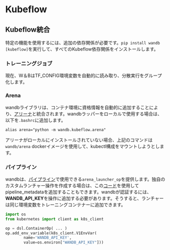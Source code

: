 # Kubeflow

##  Kubeflow統合

 特定の機能を使用するには、追加の依存関係が必要です。`pip install wandb [kubeflow]`を実行して、すべてのKubeflow依存関係をインストールします。

### トレーニングジョブ

現在、W＆BはTF\_CONFIG環境変数を自動的に読み取り、分散実行をグループ化します。

### Arena

wandbライブラリは、コンテナ環境に資格情報を自動的に追加することにより、[アリーナ](https://github.com/kubeflow/arena)と統合されます。wandbラッパーをローカルで使用する場合は、以下を`.bashrc`に追加します。

```text
alias arena="python -m wandb.kubeflow.arena"
```

アリーナがローカルにインストールされていない場合、上記のコマンドは`wandb/arena` dockerイメージを使用して、kubectl構成をマウントしようとします。

###  パイプライン

wandbは、[パイプライン](https://github.com/kubeflow/pipelines)で使用できる`arena_launcher_op`を提供します。独自のカスタムランチャー操作を作成する場合は、この[コード](https://github.com/wandb/client/blob/master/wandb/kubeflow/__init__.py)を使用してpipeline\_metadataを追加することもできます。wandbが認証するには、**WANDB\_API\_KEY**を操作に追加する必要があります。そうすると、ランチャーは同じ環境変数をトレーニングコンテナーに追加できます。

```python
import os
from kubernetes import client as k8s_client

op = dsl.ContainerOp( ... )
op.add_env_variable(k8s_client.V1EnvVar(
        name='WANDB_API_KEY',
        value=os.environ["WANDB_API_KEY"]))
```

